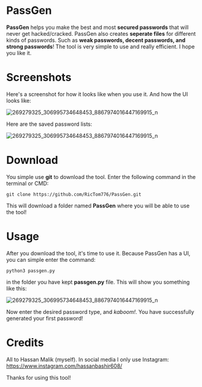 # PassGen
**PassGen** helps you make the best and most **secured passwords** that will never get hacked/cracked. PassGen also creates **seperate files** for different kinds of passwords. Such as **weak passwords, decent passwords, and strong passwords**! The tool is very simple to use and really efficient. I hope you like it.

# Screenshots
Here's a screenshot for how it looks like when you use it. And how the UI looks like:

![269279325_306995734648453_8867974016447169915_n](https://user-images.githubusercontent.com/76998773/152575717-c24093ab-7bb0-4384-b3a7-f160bd00ad7f.jpg)

Here are the saved password lists:

![269279325_306995734648453_8867974016447169915_n](https://user-images.githubusercontent.com/76998773/152576253-acbf4b3c-c06e-443a-a88c-8f2894ef6136.jpg)

# Download
You simple use **git** to download the tool. Enter the following command in the terminal or CMD:

`git clone https://github.com/RicTom776/PassGen.git`

This will download a folder named **PassGen** where you will be able to use the tool!

# Usage
After you download the tool, it's time to use it. Because PassGen has a UI, you can simple enter the command:

`python3 passgen.py`

in the folder you have kept **passgen.py** file. This will show you something like this:

![269279325_306995734648453_8867974016447169915_n](https://user-images.githubusercontent.com/76998773/152578716-72647a48-512a-4538-820d-9a151800bbac.jpg)

Now enter the desired password type, and *kaboom!*. You have successfully generated your first password!

# Credits
All to Hassan Malik (myself). In social media I only use Instagram:
https://www.instagram.com/hassanbashir608/

Thanks for using this tool!
